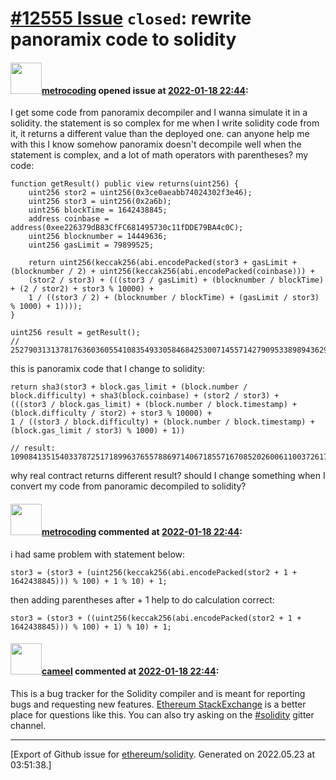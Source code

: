 # [\#12555 Issue](https://github.com/ethereum/solidity/issues/12555) `closed`: rewrite panoramix code to solidity

#### <img src="https://avatars.githubusercontent.com/u/46874334?u=b1c3660601021c214f1a8ee765e3cb2b8556972f&v=4" width="50">[metrocoding](https://github.com/metrocoding) opened issue at [2022-01-18 22:44](https://github.com/ethereum/solidity/issues/12555):

I get some code from panoramix decompiler and I wanna simulate it in a solidity.
the statement is so complex for me when I write solidity code from it, it returns a different value than the deployed one. can anyone help me with this I know somehow panoramix doesn't decompile well when the statement is complex, and a lot of math operators with parentheses?
my code:
```
function getResult() public view returns(uint256) {
    uint256 stor2 = uint256(0x3ce0aeabb74024302f3e46);
    uint256 stor3 = uint256(0x2a6b);
    uint256 blockTime = 1642438845;
    address coinbase = address(0xee226379dB83CfFC681495730c11fDDE79BA4c0C);
    uint256 blocknumber = 14449636;
    uint256 gasLimit = 79899525;    

    return uint256(keccak256(abi.encodePacked(stor3 + gasLimit + (blocknumber / 2) + uint256(keccak256(abi.encodePacked(coinbase))) + 
    (stor2 / stor3) + (((stor3 / gasLimit) + (blocknumber / blockTime) + (2 / stor2) + stor3 % 10000) + 
    1 / ((stor3 / 2) + (blocknumber / blockTime) + (gasLimit / stor3) % 1000) + 1))));
}

uint256 result = getResult();
// 25279031313781763603605541083549330584684253007145571427909533898943629946781
```

this is panoramix code that I change to solidity:
```
return sha3(stor3 + block.gas_limit + (block.number / block.difficulty) + sha3(block.coinbase) + (stor2 / stor3) + 
(((stor3 / block.gas_limit) + (block.number / block.timestamp) + (block.difficulty / stor2) + stor3 % 10000) + 
1 / ((stor3 / block.difficulty) + (block.number / block.timestamp) + (block.gas_limit / stor3) % 1000) + 1))

// result: 109084135154033787251718996376557886971406718557167085202600611003726171673652
```
why real contract returns different result? should I change something when I convert my code from panoramic decompiled to solidity?

#### <img src="https://avatars.githubusercontent.com/u/46874334?u=b1c3660601021c214f1a8ee765e3cb2b8556972f&v=4" width="50">[metrocoding](https://github.com/metrocoding) commented at [2022-01-18 22:44](https://github.com/ethereum/solidity/issues/12555#issuecomment-1015902449):

i had same problem with statement below:
```
stor3 = (stor3 + (uint256(keccak256(abi.encodePacked(stor2 + 1 + 1642438845))) % 100) + 1 % 10) + 1;
```
then adding parentheses after + 1 help to do calculation correct:
```
stor3 = (stor3 + ((uint256(keccak256(abi.encodePacked(stor2 + 1 + 1642438845))) % 100) + 1) % 10) + 1;
```

#### <img src="https://avatars.githubusercontent.com/u/137030?v=4" width="50">[cameel](https://github.com/cameel) commented at [2022-01-18 22:44](https://github.com/ethereum/solidity/issues/12555#issuecomment-1015931464):

This is a bug tracker for the Solidity compiler and is meant for reporting bugs and requesting new features. [Ethereum StackExchange](https://ethereum.stackexchange.com) is a better place for questions like this. You can also try asking on the [#solidity](https://gitter.im/ethereum/solidity) gitter channel.


-------------------------------------------------------------------------------



[Export of Github issue for [ethereum/solidity](https://github.com/ethereum/solidity). Generated on 2022.05.23 at 03:51:38.]

